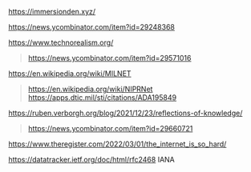 https://immersionden.xyz/

https://news.ycombinator.com/item?id=29248368

https://www.technorealism.org/
> https://news.ycombinator.com/item?id=29571016

https://en.wikipedia.org/wiki/MILNET
> https://en.wikipedia.org/wiki/NIPRNet
> https://apps.dtic.mil/sti/citations/ADA195849

https://ruben.verborgh.org/blog/2021/12/23/reflections-of-knowledge/
> https://news.ycombinator.com/item?id=29660721

https://www.theregister.com/2022/03/01/the_internet_is_so_hard/

https://datatracker.ietf.org/doc/html/rfc2468 IANA



